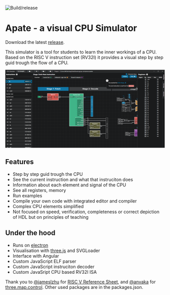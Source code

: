 ![Build/release](https://github.com/gafert/Apate/workflows/Build/release/badge.svg)

# Apate - a visual CPU Simulator

Download the latest [release](https://github.com/gafert/Apate/releases).

This simulator is a tool for students to learn the inner workings of a CPU. Based on the RISC V instruction set (RV32I) it provides a visual step by step guid trough the flow of a CPU. 

![Screenshot](https://github.com/gafert/Apate/blob/master/res/apate.png?raw=true)

## Features

* Step by step guid trough the CPU
* See the current instruction and what that instruciton does
* Information about each element and signal of the CPU
* See all registers, memory
* Run examples
* Compile your own code with integrated editor and compiler
* Complex CPU elements simplified
* Not focused on speed, verification, completeness or correct depiction of HDL but on principles of teaching

## Under the hood

* Runs on [electron](https://www.electronjs.org/)
* Visualisation with [three.js](https://github.com/mrdoob/three.js) and SVGLoader
* Interface with Angular
* Custom JavaScript ELF parser
* Custom JavaScript instruciton decoder
* Custom JavaSript CPU based RV32I ISA


Thank you to [@jameslzhu](https://github.com/jameslzhu) for [RISC V Reference Sheet](https://github.com/jameslzhu/riscv-card), and [@anvaka](https://github.com/anvaka) for [three.map.control](https://github.com/anvaka/three.map.control). Other used packages are in the packages.json.





